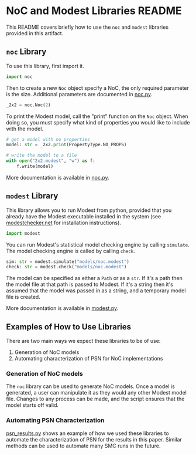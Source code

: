 # NoC and Modest Libraries README

This README covers briefly how to use the `noc` and `modest` libraries provided
in this artifact.

## `noc` Library

To use this library, first import it.

```python
import noc
```

Then to create a new `Noc` object specify a NoC, the only required parameter is the size. Additional
parameters are documented in [noc.py](./noc.py).

```python
_2x2 = noc.Noc(2)
```

To print the Modest model, call the "print" function on the `Noc` object. When doing so, you must
specify what kind of properties you would like to include with the model.

```python
# get a model with no properties
model: str = _2x2.print(PropertyType.NO_PROPS)

# write the model to a file
with open("2x2.modest", "w") as f:
    f.write(model)
```

More documentation is available in [noc.py](./noc.py).

## `modest` Library

This library allows you to run Modest from python, provided that you already have the Modest
executable installed in the system (see [modestchecker.net](modestchecker.net) for installation
instructions).

```python
import modest
```

You can run Modest's statistical model checking engine by calling `simulate`. The model checking
engine is called by calling `check`.

```python
sim: str = modest.simulate("models/noc.modest")
check: str = modest.check("models/noc.modest")
```

The model can be specified as either a `Path` or as a `str`. If it's a path then the model file
at that path is passed to Modest. If it's a string then it's assumed that the model was passed
in as a string, and a temporary model file is created.

More documentation is available in [modest.py](./modest.py).

## Examples of How to Use Libraries

There are two main ways we expect these libraries to be of use:

1. Generation of NoC models
2. Automating characterization of PSN for NoC implementations

### Generation of NoC models

The `noc` library can be used to generate NoC models. Once a model is generated, a user can
manipulate it as they would any other Modest model file. Changes to any process can be made,
and the script ensures that the model starts off valid.

### Automating PSN Characterization

[psn_results.py](./psn_results.py) shows an example of how we used these libraries to automate
the characterization of PSN for the results in this paper. Similar methods can be used to
automate many SMC runs in the future.
